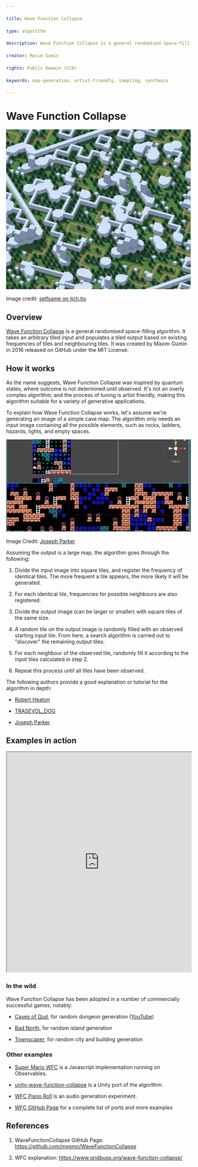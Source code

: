```yaml
---

title: Wave Function Collapse

type: algorithm

description: Wave Function Collapse is a general randomised space-filling algorithm inspired by quantum physics.

creator: Maxim Gumin

rights: Public Domain (CC0)

keywords: map-generation, artist-friendly, sampling, synthesis

---
```


Wave Function Collapse
======================

![Wave Function Collapse example](./wfc.png)

Image credit: [selfsame on itch.tio](https://selfsame.itch.io/)

Overview
--------

[Wave Function Collapse](https://github.com/mxgmn/WaveFunctionCollapse) is a general randomised space-filling algorithm. It takes an arbitrary tiled input and populates a tiled output based on existing frequencies of tiles and neighbouring tiles. It was created by Maxim Gumin in 2016 released on GitHub under the MIT License.

How it works
------------

As the name suggests, Wave Function Collapse was inspired by quantum states, where outcome is not determined until observed. It's not an overly complex algorithm, and the process of tuning is artist friendly, making this algorithm suitable for a variety of generative applications.

To explain how Wave Function Collapse works, let's assume we're generating an image of a simple cave map. The algorithm only needs an input image containing all the possible elements, such as rocks, ladders, hazards, lights, and empty spaces.


![Wave Function Collapse example animated](./wfc-example.gif)

Image Credit: [Joseph Parker](https://www.procjam.com/tutorials/wfc/)

Assuming the output is a large map, the algorithm goes through the following:

1.  Divide the input image into square tiles, and register the frequency of identical tiles. The more frequent a tile appears, the more likely it will be generated.

2.  For each identical tile, frequencies for possible neighbours are also registered. 

3.  Divide the output image (can be larger or smaller) with square tiles of the same size. 

4.  A random tile on the output image is randomly filled with an observed starting input tile. From here, a search algorithm is carried out to "discover" the remaining output tiles:

1.  For each neighbour of the observed tile, randomly fill it according to the input tiles calculated in step 2.

2.  Repeat this process until all tiles have been observed.

The following authors provide a good explanation or tutorial for the algorithm in depth:

-   [Robert Heaton](https://robertheaton.com/2018/12/17/wavefunction-collapse-algorithm/)

-   [TRASEVOL_DOG](https://trasevol.dog/2017/09/01/di19/)

-   [Joseph Parker](https://www.procjam.com/tutorials/wfc/)

Examples in action
------------------

<iframe src="http://oskarstalberg.com/game/wave/wave.html" title="WaveFunctionCollapse example by Oskar Starberg" width="100%" height="600"></iframe>

### In the wild

Wave Function Collapse has been adopted in a number of commercially successful games, notably:

-   [Caves of Qud](https://www.cavesofqud.com/), for random dungeon generation ([YouTube](https://www.youtube.com/watch?v=fnFj3dOKcIQ))

-   [Bad North](https://www.badnorth.com/), for random island generation

-   [Townscaper](https://www.townscapergame.com/), for random city and building generation

### Other examples

-   [Super Mario WFC](https://observablehq.com/@makio135/super-mario-wfc) is a Javascript implementation running on Observables.

-   [unity-wave-function-collapse](https://selfsame.itch.io/unitywfc) is a Unity port of the algorithm.

-   [WFC Piano Roll](https://github.com/bbaltaxe/wfc-piano-roll) is an audio generation experiment.

-   [WFC GitHub Page](https://github.com/mxgmn/WaveFunctionCollapse) for a complete list of ports and more examples

References
----------

1.  WaveFunctionCollapse GitHub Page: <https://github.com/mxgmn/WaveFunctionCollapse>

2.  WFC explanation: <https://www.gridbugs.org/wave-function-collapse/>